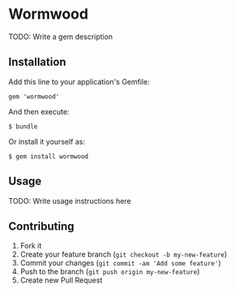 # Wormwood

TODO: Write a gem description

## Installation

Add this line to your application's Gemfile:

    gem 'wormwood'

And then execute:

    $ bundle

Or install it yourself as:

    $ gem install wormwood

## Usage

TODO: Write usage instructions here

## Contributing

1. Fork it
2. Create your feature branch (`git checkout -b my-new-feature`)
3. Commit your changes (`git commit -am 'Add some feature'`)
4. Push to the branch (`git push origin my-new-feature`)
5. Create new Pull Request
